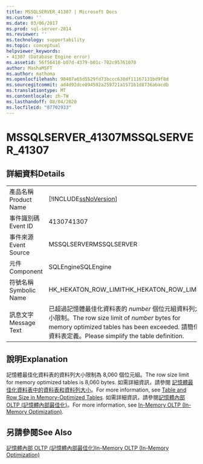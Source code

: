 ```yaml
---
title: MSSQLSERVER_41307 | Microsoft Docs
ms.custom: ''
ms.date: 03/06/2017
ms.prod: sql-server-2014
ms.reviewer: ''
ms.technology: supportability
ms.topic: conceptual
helpviewer_keywords:
- 41307 (Database Engine error)
ms.assetid: 56f56410-b07d-4379-b01c-702c95761070
author: MashaMSFT
ms.author: mathoma
ms.openlocfilehash: 98407a65d5529fd73bccc638df11167131bd9f8d
ms.sourcegitcommit: ad4d92dce894592a259721a1571b1d8736abacdb
ms.translationtype: MT
ms.contentlocale: zh-TW
ms.lasthandoff: 08/04/2020
ms.locfileid: "87702933"
---
```

# <a name="mssqlserver_41307"></a><span data-ttu-id="662e9-102">MSSQLSERVER_41307</span><span class="sxs-lookup"><span data-stu-id="662e9-102">MSSQLSERVER_41307</span></span>
    
## <a name="details"></a><span data-ttu-id="662e9-103">詳細資料</span><span class="sxs-lookup"><span data-stu-id="662e9-103">Details</span></span>  
  
|||  
|-|-|  
|<span data-ttu-id="662e9-104">產品名稱</span><span class="sxs-lookup"><span data-stu-id="662e9-104">Product Name</span></span>|[!INCLUDE[ssNoVersion](../../includes/ssnoversion-md.md)]|  
|<span data-ttu-id="662e9-105">事件識別碼</span><span class="sxs-lookup"><span data-stu-id="662e9-105">Event ID</span></span>|<span data-ttu-id="662e9-106">41307</span><span class="sxs-lookup"><span data-stu-id="662e9-106">41307</span></span>|  
|<span data-ttu-id="662e9-107">事件來源</span><span class="sxs-lookup"><span data-stu-id="662e9-107">Event Source</span></span>|<span data-ttu-id="662e9-108">MSSQLSERVER</span><span class="sxs-lookup"><span data-stu-id="662e9-108">MSSQLSERVER</span></span>|  
|<span data-ttu-id="662e9-109">元件</span><span class="sxs-lookup"><span data-stu-id="662e9-109">Component</span></span>|<span data-ttu-id="662e9-110">SQLEngine</span><span class="sxs-lookup"><span data-stu-id="662e9-110">SQLEngine</span></span>|  
|<span data-ttu-id="662e9-111">符號名稱</span><span class="sxs-lookup"><span data-stu-id="662e9-111">Symbolic Name</span></span>|<span data-ttu-id="662e9-112">HK_HEKATON_ROW_LIMIT</span><span class="sxs-lookup"><span data-stu-id="662e9-112">HK_HEKATON_ROW_LIMIT</span></span>|  
|<span data-ttu-id="662e9-113">訊息文字</span><span class="sxs-lookup"><span data-stu-id="662e9-113">Message Text</span></span>|<span data-ttu-id="662e9-114">已超過記憶體最佳化資料表的 *number* 個位元組資料列大小限制。</span><span class="sxs-lookup"><span data-stu-id="662e9-114">The row size limit of *number* bytes for memory optimized tables has been exceeded.</span></span> <span data-ttu-id="662e9-115">請簡化資料表定義。</span><span class="sxs-lookup"><span data-stu-id="662e9-115">Please simplify the table definition.</span></span>|  
  
## <a name="explanation"></a><span data-ttu-id="662e9-116">說明</span><span class="sxs-lookup"><span data-stu-id="662e9-116">Explanation</span></span>  
 <span data-ttu-id="662e9-117">記憶體最佳化資料表的資料列大小限制為 8,060 個位元組。</span><span class="sxs-lookup"><span data-stu-id="662e9-117">The row size limit for memory optimized tables is 8,060 bytes.</span></span> <span data-ttu-id="662e9-118">如需詳細資訊，請參閱 [記憶體最佳化資料表中的資料表和資料列大小](../in-memory-oltp/memory-optimized-tables.md)。</span><span class="sxs-lookup"><span data-stu-id="662e9-118">For more information, see [Table and Row Size in Memory-Optimized Tables](../in-memory-oltp/memory-optimized-tables.md).</span></span> <span data-ttu-id="662e9-119">如需詳細資訊，請參閱[記憶體內部 OLTP &#40;記憶體內部最佳化&#41;](../in-memory-oltp/in-memory-oltp-in-memory-optimization.md)。</span><span class="sxs-lookup"><span data-stu-id="662e9-119">For more information, see [In-Memory OLTP &#40;In-Memory Optimization&#41;](../in-memory-oltp/in-memory-oltp-in-memory-optimization.md).</span></span>  
  
## <a name="see-also"></a><span data-ttu-id="662e9-120">另請參閱</span><span class="sxs-lookup"><span data-stu-id="662e9-120">See Also</span></span>  
 [<span data-ttu-id="662e9-121">記憶體內部 OLTP &#40;記憶體內部最佳化&#41;</span><span class="sxs-lookup"><span data-stu-id="662e9-121">In-Memory OLTP &#40;In-Memory Optimization&#41;</span></span>](../in-memory-oltp/in-memory-oltp-in-memory-optimization.md)  
  
  
